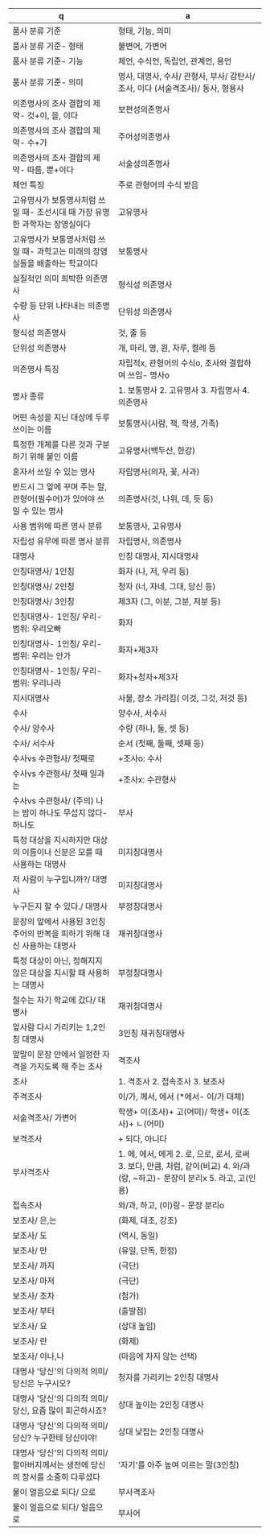 q | a
---|---
품사 분류 기준		| 형태, 기능, 의미
품사 분류 기준- 형태		| 불변어, 가변어
품사 분류 기준- 기능		| 체언, 수식언, 독립언, 관계언, 용언
품사 분류 기준- 의미		| 명사, 대명사, 수사/ 관형사, 부사/ 감탄사/ 조사, 이다 (서술격조사)/ 동사, 형용사
의존명사의 조사 결합의 제약- 것+이, 을, 이다		| 보편성의존명사
의존명사의 조사 결합의 제약- 수+가		| 주어성의존명사
의존명사의 조사 결합의 제약- 따름, 뿐+이다		| 서술성의존명사
체언 특징		| 주로 관형어의 수식 받음
고유명사가 보통명사처럼 쓰일 때- 조선시대 때 가장 유명한 과학자는 장영실이다		| 고유명사
고유명사가 보통명사처럼 쓰일 때- 과학고는 미래의 장영실들을 배출하는 학교이다		| 보통명사
실질적인 의미 희박한 의존명사		| 형식성 의존명사
수량 등 단위 나타내는 의존명사		| 단위성 의존명사
형식성 의존명사		| 것, 줄 등
단위성 의존명사		| 개, 마리, 명, 원, 자루, 켤레 등
의존명사 특징		| 자립적x, 관형어의 수식o, 조사와 결합하여 쓰임- 명사o
명사 종류		| 1. 보통명사 2. 고유명사 3. 자립명사 4. 의존명사
어떤 속성을 지닌 대상에 두루 쓰이는 이름		| 보통명사(사람, 책, 학생, 가족)
특정한 개체를 다른 것과 구분하기 위해 붙인 이름		| 고유명사(백두산, 한강)
혼자서 쓰일 수 있는 명사		| 자립명사(의자, 꽃, 사과)
반드시 그 앞에 꾸며 주는 말, 관형어(필수어)가 있어야 쓰일 수 있는 명사		| 의존명사(것, 나위, 데, 듯 등)
사용 범위에 따른 명사 분류		| 보통명사, 고유명사
자립성 유무에 따른 명사 분류		| 자립명사, 의존명사
대명사		| 인칭 대명사, 지시대명사
인칭대명사/ 1인칭		| 화자 (나, 저, 우리 등)
인칭대명사/ 2인칭		| 청자 (너, 자네, 그대, 당신 등)
인칭대명사/ 3인칭		| 제3자 (그, 이분, 그분, 저분 등)
인칭대명사- ​1인칭/ 우리- 범위: 우리오빠		| 화자
인칭대명사- ​1인칭/ 우리- 범위: 우리는 안가		| 화자+제3자
인칭대명사- ​1인칭/ 우리- 범위: 우리나라		| 화자+청자+제3자
지시대명사		| 사물, 장소 가리킴( 이것, 그것, 저것 등)
수사		| 양수사, 서수사
수사/ 양수사		| 수량 (하나, 둘, 셋 등)
수사/ 서수사		| 순서 (첫째, 둘째, 셋째 등)
수사vs 수관형사/ 첫째로		| +조사o: 수사
수사vs 수관형사/ 첫째 일과는		| +조사x: 수관형사
수사vs 수관형사/ (주의) 나는 밤이 하나도 무섭지 않다- 하나도		| 부사
특정 대상을 지시하지만 대상의 이름이나 신분은 모를 때 사용하는 대명사		| 미지칭대명사
​​저 사람이 누구입니까?/ 대명사		| 미지칭대명사
누구든지 할 수 있다./ 대명사		| 부정칭대명사​
​문장의 앞에서 사용된 3인칭 주어의 반복을 피하기 위해 대신 사용하는 대명사		| 재귀칭대명사​
특정 대상이 아닌, 정해지지 않은 대상을 지시할 때 사용하는 대명사		| 부정칭대명사
철수는 자기 학교에 갔다/ 대명사		| 재귀칭대명사
앞사람 다시 가리키는 1,2인칭 대명사		| 3인칭 재귀칭대명사
앞말이 문장 안에서 일정한 자격을 가지도록 해 주는 조사		| 격조사
조사		| 1. 격조사 2. 접속조사 3. 보조사
주격조사		| 이/가, 께서, 에서 (*에서- 이/가 대체)
서술격조사/ 가변어		| 학생+ 이(조사)+ 고(어미)/ 학생+ 이(조사)+ ㄴ(어미)
보격조사		| + 되다, 아니다
부사격조사		| 1. 에, 에서, 에게 2. 로, 으로, 로서, 로써 3. 보다, 만큼, 처럼, 같이(비교) 4. 와/과(랑, ~하고)- 문장이 분리x 5. 라고, 고(인용)
접속조사		| 와/과, 하고, (이)랑- 문장 분리o
보조사/ 은,는		| (화제, 대조, 강조)
보조사/ ​도		| (역시, 동일)
보조사/ ​만		| (유일, 단독, 한정)
보조사/ ​까지		| (극단)
보조사/ ​마저		| (극단)
보조사/ ​조차		| (첨가)
보조사/ ​부터		| (출발점)
보조사/ ​요		| (상대 높임)
보조사/​ 란		| (화제)
보조사/ ​이나,나		| (마음에 차지 않는 선택)
대명사 '당신'의 다의적 의미/ 당신은 누구시오?		| 청자를 가리키는 2인칭 대명사
대명사 '당신'의 다의적 의미/ 당신, 요즘 많이 피곤하시죠?		| 상대 높이는 2인칭 대명사
대명사 '당신'의 다의적 의미/ 당신? 누구한테 당신이야!		| 상대 낮잡는 2인칭 대명사
대명사 '당신'의 다의적 의미/ 할아버지께서는 생전에 당신의 장서를 소중히 다루셨다		| '자기'를 아주 높여 이르는 말(3인칭)
물이 얼음으로 되다/ 으로		| 부사격조사
물이 얼음으로 되다/ 얼음으로		| 부사어